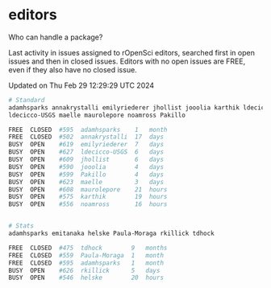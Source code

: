 # editors

Who can handle a package?

Last activity in issues assigned to rOpenSci editors, searched first in open
issues and then in closed issues. Editors with no open issues are FREE, even if
they also have no closed issue.


Updated on Thu Feb 29 12:29:29 UTC 2024

```bash
# Standard
adamhsparks annakrystalli emilyriederer jhollist jooolia karthik ldecicco
ldecicco-USGS maelle maurolepore noamross Pakillo

FREE  CLOSED  #595  adamhsparks    1   month
FREE  CLOSED  #502  annakrystalli  17  days
BUSY  OPEN    #619  emilyriederer  7   days
BUSY  OPEN    #627  ldecicco-USGS  6   days
BUSY  OPEN    #609  jhollist       6   days
BUSY  OPEN    #590  jooolia        4   days
BUSY  OPEN    #599  Pakillo        4   days
BUSY  OPEN    #623  maelle         3   days
BUSY  OPEN    #608  maurolepore    21  hours
BUSY  OPEN    #575  karthik        19  hours
BUSY  OPEN    #556  noamross       16  hours


# Stats
adamhsparks emitanaka helske Paula-Moraga rkillick tdhock

FREE  CLOSED  #475  tdhock        9   months
FREE  CLOSED  #559  Paula-Moraga  1   month
FREE  CLOSED  #595  adamhsparks   1   month
BUSY  OPEN    #626  rkillick      5   days
BUSY  OPEN    #546  helske        20  hours
```
